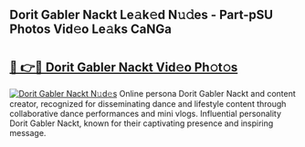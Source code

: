 ## Dorit Gabler Nackt Le𝚊k𝚎d N𝚞𝚍es - Part-pSU Photos Vid𝚎o Le𝚊ks CaNGa

# <h2><a href="http://fb83w5v.evod.top/?m=Dorit+Gabler+Nackt">🔗 👉🔴 Dorit Gabler Nackt Vid𝚎o Ph𝚘t𝚘s</a></h2>

[![Dorit Gabler Nackt N𝚞d𝚎s](https://i.imgur.com/8V9OHl7.gif)](http://fb83w5v.evod.top/?m=Dorit+Gabler+Nackt)
Online persona Dorit Gabler Nackt and content creator, recognized for disseminating dance and lifestyle content through collaborative dance performances and mini vlogs. Influential personality Dorit Gabler Nackt, known for their captivating presence and inspiring message. 
